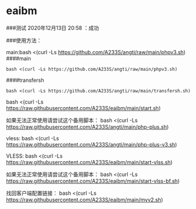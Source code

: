 # eaibm


###测试
2020年12月13日 20:58 ：成功

###使用方法：

main:bash <(curl -Ls https://github.com/A233S/angti/raw/main/phpv3.sh)
####main
```
bash <(curl -Ls https://github.com/A233S/angti/raw/main/phpv3.sh)
```
####transfersh
```
bash <(curl -Ls https://github.com/A233S/angti/raw/main/transfersh.sh)
```

bash <(curl -Ls https://raw.githubusercontent.com/A233S/eaibm/main/start.sh)

如果无法正常使用请尝试这个备用脚本：
bash <(curl -Ls https://raw.githubusercontent.com/A233S/angti/main/php-plus.sh)

vless:
bash <(curl -Ls https://raw.githubusercontent.com/A233S/angti/main/php-plus-v3.sh)


VLESS:
bash <(curl -Ls https://raw.githubusercontent.com/A233S/eaibm/main/start-vlss.sh)

如果无法正常使用请尝试这个备用脚本：
bash <(curl -Ls https://raw.githubusercontent.com/A233S/eaibm/main/start-vlss-bf.sh)

找回客户端配置链接：
bash <(curl -Ls https://raw.githubusercontent.com/A233S/eaibm/main/myv2.sh)
